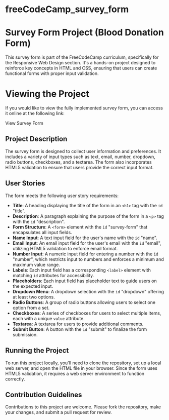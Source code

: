 # freeCodeCamp_survey_form

# Survey Form Project (Blood Donation Form)

This survey form is part of the FreeCodeCamp curriculum, specifically for the Responsive Web Design section. It's a hands-on project designed to reinforce key concepts in HTML and CSS, ensuring that users can create functional forms with proper input validation.

# Viewing the Project

If you would like to view the fully implemented survey form, you can access it online at the following link:

View Survey Form

## Project Description

The survey form is designed to collect user information and preferences. It includes a variety of input types such as text, email, number, dropdown, radio buttons, checkboxes, and a textarea. The form also incorporates HTML5 validation to ensure that users provide the correct input format.

## User Stories

The form meets the following user story requirements:

- **Title**: A heading displaying the title of the form in an `<h1>` tag with the `id` "title".
- **Description**: A paragraph explaining the purpose of the form in a `<p>` tag with the `id` "description".
- **Form Structure**: A `<form>` element with the `id` "survey-form" that encapsulates all input fields.
- **Name Input**: A text input field for the user's name with the `id` "name".
- **Email Input**: An email input field for the user's email with the `id` "email", utilizing HTML5 validation to enforce email format.
- **Number Input**: A numeric input field for entering a number with the `id` "number", which restricts input to numbers and enforces a minimum and maximum value range.
- **Labels**: Each input field has a corresponding `<label>` element with matching `id` attributes for accessibility.
- **Placeholders**: Each input field has placeholder text to guide users on the expected input.
- **Dropdown Menu**: A dropdown selection with the `id` "dropdown" offering at least two options.
- **Radio Buttons**: A group of radio buttons allowing users to select one option from a set.
- **Checkboxes**: A series of checkboxes for users to select multiple items, each with a unique `value` attribute.
- **Textarea**: A textarea for users to provide additional comments.
- **Submit Button**: A button with the `id` "submit" to finalize the form submission.

## Running the Project

To run this project locally, you'll need to clone the repository, set up a local web server, and open the HTML file in your browser. Since the form uses HTML5 validation, it requires a web server environment to function correctly.

## Contribution Guidelines

Contributions to this project are welcome. Please fork the repository, make your changes, and submit a pull request for review.

